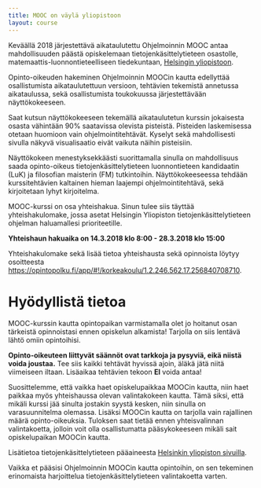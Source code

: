```yaml
---
title: MOOC on väylä yliopistoon
layout: course
---
```


Keväällä 2018 järjestettävä aikataulutettu Ohjelmoinnin MOOC antaa mahdollisuuden päästä opiskelemaan tietojenkäsittelytieteen osastolle, matemaattis-luonnontieteelliseen tiedekuntaan, [Helsingin yliopistoon](http://www.helsinki.fi).

Opinto-oikeuden hakeminen Ohjelmoinnin MOOCin kautta edellyttää osallistumista aikataulutettuun versioon, tehtävien tekemistä annetussa aikataulussa, sekä osallistumista toukokuussa järjestettävään näyttökokeeseen.

Saat kutsun näyttökokeeseen tekemällä aikataulutetun kurssin jokaisesta osasta vähintään 90% saatavissa olevista pisteistä. Pisteiden laskemisessa otetaan huomioon vain ohjelmointitehtävät. Kyselyt sekä mahdollisesti sivulla näkyvä visualisaatio eivät vaikuta näihin pisteisiin.

Näyttökokeen menestyksekkäästi suorittamalla sinulla on mahdollisuus saada opinto-oikeus tietojenkäsittelytieteen luonnontieteen kandidaatin (LuK) ja filosofian maisterin (FM) tutkintoihin. Näyttökokeeseessa tehdään kurssitehtävien kaltainen hieman laajempi ohjelmointitehtävä, sekä kirjoitetaan lyhyt kirjoitelma.

MOOC-kurssi on osa yhteishakua. Sinun tulee siis täyttää yhteishakulomake, jossa asetat Helsingin Yliopiston tietojenkäsittelytieteen ohjelman haluamallesi prioriteetille.

**Yhteishaun hakuaika on 14.3.2018 klo 8:00 - 28.3.2018 klo 15:00**

Yhteishakulomake sekä lisää tietoa yhteishausta sekä opinnoista löytyy osoitteesta <a href="https://opintopolku.fi/app/#!/korkeakoulu/1.2.246.562.17.256840708710" target="_blank" onclick="ga('send', 'event', 'link', 'click', 'outbound-opintopolku-tkt-2018')">https://opintopolku.fi/app/#!/korkeakoulu/1.2.246.562.17.256840708710</a>.

<!-- MOOC-kurssin ja siihen liittyvän näyttökokeen hyväksytysti suorittaneet korkeakoulukelpoiset hakijat voivat hakea opinto-oikeutta kevään 2018 yhteishaussa. Opinto-oikeutta on haettava vuoden kuluessa MOOC-kurssin suorittamisesta.

Syksyn 2018 tai kevään 2018 abit voivat hakea ensi kevään yhteishaussa oikeutta tänä vuonna suoritetun MOOCin perusteella, mikäli he menestyvät kevään 2018 näyttökokeessa. Käytännössä tämä toimii niin, että opiskelija suorittaa nyt MOOC-kurssin sekä osallistuu näyttökokeeseen. Mikäli osallistuja menestyy kiitettävästi näyttökokeessa, hänet voidaan hakijan niin halutessa huomioida kevään 2018 yhteishaussa näyttökokeen perusteella. -->


# Hyödyllistä tietoa

MOOC-kurssin kautta opintopaikan varmistamalla olet jo hoitanut osan tärkeistä opinnoistasi ennen opiskelun alkamista! Tarjolla on siis lentävä lähtö omiin opintoihisi.

**Opinto-oikeuteen liittyvät säännöt ovat tarkkoja ja pysyviä, eikä niistä voida joustaa.** Tee siis kaikki tehtävät hyvissä ajoin, äläkä jätä niitä viimeiseen iltaan. Lisäaikaa tehtävien tekoon **EI** voida antaa! <!--Pisteitä saa yhden jokaisesta tehtävän alakohdasta, ja alakohdattomista tehtävistä saa yhden pisteen. -->

Suosittelemme, että vaikka haet opiskelupaikkaa MOOCin kautta, niin haet paikkaa myös yhteishaussa olevan valintakokeen kautta. Tämä siksi, että mikäli kurssi jää sinulta jostakin syystä kesken, niin sinulla on varasuunnitelma olemassa. Lisäksi MOOCin kautta on tarjolla vain rajallinen määrä opinto-oikeuksia. Tuloksen saat tietää ennen yhteisvalinnan valintakoetta, jolloin voit olla osallistumatta pääsykokeeseen mikäli sait opiskelupaikan MOOCin kautta.

Lisätietoa tietojenkäsittelytieteen pääaineesta [Helsinkin yliopiston sivuilla](https://www.helsinki.fi/fi/ohjelmat/kandi/tietojenkasittelytieteen-kandiohjelma).

Vaikka et pääsisi Ohjelmoinnin MOOCin kautta opintoihin, on sen tekeminen erinomaista harjoittelua tietojenkäsittelytieteen valintakoetta varten.

<!--
Alla oleva linkki oli kuollut 8.11.2017.

Lisätietoja MOOC-väylästä Helsingin yliopiston sivulta <a href="https://www.helsinki.fi/fi/tietojenkasittelytiede-luonnontieteiden-kandidaatti-ja-filosofian-maisteri-3-v-2-v/" target="_blank" onclick="ga('send', 'event', 'link', 'click', 'outbound-hy-cs-bsc-msc-valinta')">Tietojenkäsittelytiede, luonnontieteiden kandidaatti ja filosofian maisteri (3 v + 2 v)</a>. Lue erityisesti on otsikon "Valintaperusteet" alta löytyvä alaotsikko "Valinta tiedekilpailuissa menestymisen tai aiempien opintosuoritusten perusteella".
-->
